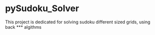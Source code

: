# pySudoku_Solver
This project is dedicated for solving sudoku different sized grids, using back *** algithms
